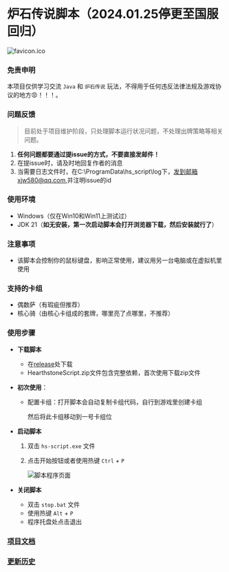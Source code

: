 # 炉石传说脚本（2024.01.25停更至国服回归）
![favicon.ico](src/main/resources/static/img/favicon.ico)



### 免责申明

本项目仅供学习交流 `Java` 和 `炉石传说` 玩法，不得用于任何违反法律法规及游戏协议的地方😡！！！。



### 问题反馈

> 目前处于项目维护阶段，只处理脚本运行状况问题，不处理出牌策略等相关问题。

1. **任何问题都要通过提issue的方式，不要直接发邮件！**
2. 在提issue时，请及时地回复作者的消息
3. 当需要日志文件时，在C:\ProgramData\hs_script\log下，发到邮箱xjw580@qq.com,并注明issue的id



### 使用环境

- Windows（仅在Win10和Win11上测试过）
- JDK 21（**如无安装，第一次启动脚本会打开浏览器下载，然后安装就行了**）



### 注意事项

- 该脚本会控制你的鼠标键盘，影响正常使用，建议用另一台电脑或在虚拟机里使用



### 支持的卡组

- 偶数萨（有瑕疵但推荐）
- 核心骑（由核心卡组成的套牌，哪里亮了点哪里，不推荐）



### 使用步骤

- **下载脚本**

  - 在[release](https://gitee.com/zergqueen/Hearthstone-Script/releases)处下载
  - HearthstoneScript.zip文件包含完整依赖，首次使用下载zip文件

- **初次使用**：

  - 配置卡组：打开脚本会自动复制卡组代码，自行到游戏里创建卡组

    然后将此卡组移动到一号卡组位

- **启动脚本**

  1. 双击 `hs-script.exe` 文件

  2. 点击开始按钮或者使用热键 `Ctrl` + `P`

     ![脚本程序页面](https://zergqueen.gitee.io/images/hearthstone/main.png)

- **关闭脚本**

  - 双击 `stop.bat` 文件
  - 使用热键 `Alt` + `P`  
  - 程序托盘处点击退出



### [项目文档](https://hearthstone-script-documentation.vercel.app/)



### [更新历史](HISTRORY.md)